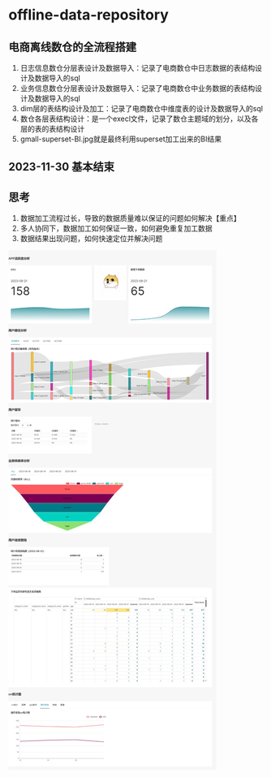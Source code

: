 # offline-data-repository
## 电商离线数仓的全流程搭建  
1. 日志信息数仓分层表设计及数据导入：记录了电商数仓中日志数据的表结构设计及数据导入的sql  
2. 业务信息数仓分层表设计及数据导入：记录了电商数仓中业务数据的表结构设计及数据导入的sql  
3. dim层的表结构设计及加工：记录了电商数仓中维度表的设计及数据导入的sql    
4. 数仓各层表结构设计：是一个execl文件，记录了数仓主题域的划分，以及各层的表的表结构设计
5. gmall-superset-BI.jpg就是最终利用superset加工出来的BI结果
## 2023-11-30 基本结束
## 思考
1. 数据加工流程过长，导致的数据质量难以保证的问题如何解决【重点】
2. 多人协同下，数据加工如何保证一致，如何避免重复加工数据
3. 数据结果出现问题，如何快速定位并解决问题
<img src='/gmall-superset-BI.jpg'>
 

